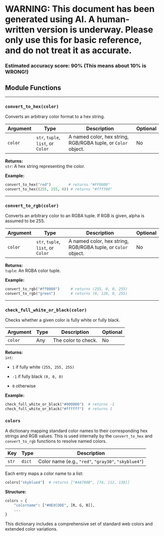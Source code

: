# WARNING: This document has been generated using AI. A human-written version is underway. Please only use this for basic reference, and do not treat it as accurate.
### Estimated accuracy score: 90% (This means about 10% is WRONG!)

## Module Functions

---

### `convert_to_hex(color)`

Converts an arbitrary color format to a hex string.

|Argument|Type|Description|Optional|
|---|---|---|---|
|`color`|`str`, `tuple`, `list`, or `Color`|A named color, hex string, RGB/RGBA tuple, or `Color` object.|No|

**Returns:**  
`str`: A hex string representing the color.

**Example:**

```python
convert_to_hex("red")        # returns "#FF0000"
convert_to_hex((255, 255, 0)) # returns "#ffff00"
```

---

### `convert_to_rgb(color)`

Converts an arbitrary color to an RGBA tuple. If RGB is given, alpha is assumed to be 255.

|Argument|Type|Description|Optional|
|---|---|---|---|
|`color`|`str`, `tuple`, `list`, or `Color`|A named color, hex string, RGB/RGBA tuple, or `Color` object.|No|

**Returns:**  
`tuple`: An RGBA color tuple.

**Example:**

```python
convert_to_rgb("#ff0000")     # returns (255, 0, 0, 255)
convert_to_rgb("green")       # returns (0, 128, 0, 255)
```

---

### `check_full_white_or_black(color)`

Checks whether a given color is fully white or fully black.

|Argument|Type|Description|Optional|
|---|---|---|---|
|`color`|Any|The color to check.|No|

**Returns:**  
`int`:

- `1` if fully white `(255, 255, 255)`
    
- `-1` if fully black `(0, 0, 0)`
    
- `0` otherwise
    

**Example:**

```python
check_full_white_or_black("#000000")  # returns -1
check_full_white_or_black("#ffffff")  # returns 1
```
### `colors`

A dictionary mapping standard color names to their corresponding hex strings and RGB values. This is used internally by the `convert_to_hex` and `convert_to_rgb` functions to resolve named colors.

|Key|Type|Description|
|---|---|---|
|`str`|`dict`|Color name (e.g., `"red"`, `"gray30"`, `"skyblue4"`)|

Each entry maps a color name to a list:

```python
colors["skyblue4"]  # returns ["#4A708B", [74, 112, 139]]
```

**Structure:**

```python
colors = {
    "colorname": ["#HEXCODE", [R, G, B]],
    ...
}
```

This dictionary includes a comprehensive set of standard web colors and extended color variations.
